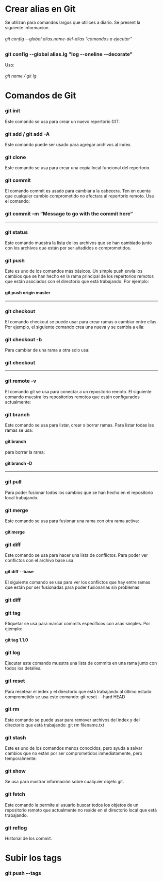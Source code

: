 # Crear alias en Git
Se utilizan para comandos largos que utilices a diario.
Se present la siguiente informacion.

###### git config --global alias.name-del-alias "comandos a ejecutar"
### git config --global alias.lg "log --oneline --decorate"
Uso:
###### git name  / git lg

# Comandos de Git

### git init
Este comando se usa para crear un nuevo repertorio GIT:

### git add  / git add -A
Este comando puede ser usado para agregar archivos al index.

### git clone
Este comando se usa para crear una copia local funcional del repertorio.

### git commit
El comando commit es usado para cambiar a la cabecera. Ten en cuenta que cualquier cambio comprometido no afectara al repertorio remoto. Usa el comando:
### git commit –m “Message to go with the commit here”
________________________________________________________________________________________________

### git status
Este comando muestra la lista de los archivos que se han cambiado junto con los archivos que están por ser añadidos o comprometidos.

### git push
Este es uno de los comandos más básicos. Un simple push envía los cambios que se han hecho en la rama principal de los repertorios remotos que están asociados con el directorio que está trabajando. Por ejemplo:

#### git push  origin master

__________________
### git checkout
El comando checkout se puede usar para crear ramas o cambiar entre ellas. Por ejemplo, el siguiente comando crea una nueva y se cambia a ella:
### git checkout -b <branch-name>
Para cambiar de una rama a otra solo usa:
  
### git checkout <branch-name>
___________________________________________________
  
### git remote -v
El comando git se usa para conectar a un repositorio remoto. El siguiente comando muestra los repositorios remotos que están configurados actualmente:

### git branch
Este comando se usa para listar, crear o borrar ramas. Para listar todas las ramas se usa:
#### git branch

para borrar la rama:

#### git branch -D <branch-name>
 ____________________________________________
  
### git pull
Para poder fusionar todos los cambios que se han hecho en el repositorio local trabajando.

### git merge
Este comando se usa para fusionar una rama con otra rama activa:
#### git merge <branch-name>
  
### git diff
Este comando se usa para hacer una lista de conflictos. Para poder ver conflictos con el archivo base usa:
#### git diff --base <file-name>
  
El siguiente comando se usa para ver los conflictos que hay entre ramas que están por ser fusionadas para poder fusionarlas sin problemas:

### git diff <source-branch> <target-branch>

### git tag
Etiquetar se usa para marcar commits específicos con asas simples. Por ejemplo:
#### git tag 1.1.0 <instert-commitID-here>
  
### git log
Ejecutar este comando muestra una lista de commits en una rama junto con todos los detalles.

### git reset
Para resetear el index y el directorio que está trabajando al último estado comprometido se usa este comando:
git reset - -hard HEAD

### git rm
Este comando se puede usar para remover archivos del index y del directorio que está trabajando:
git rm filename.txt

### git stash
Este es uno de los comandos menos conocidos, pero ayuda a salvar cambios que no están por ser comprometidos inmediatamente, pero temporalmente:

### git show
Se usa para mostrar información sobre cualquier objeto git.

### git fetch
Este comando le permite al usuario buscar todos los objetos de un repositorio remoto que actualmente no reside en el directorio local que está trabajando.

### git reflog

Historial de los commit.

# Subir los tags

### git push --tags


